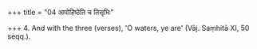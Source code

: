 +++
title = "04 आपोहिष्ठेति च तिसृभिः"

+++
4. And with the three (verses), 'O waters, ye are' (Vāj. Saṃhitā XI, 50 seqq.).
